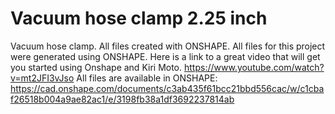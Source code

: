 # Vacuum hose clamp 2.25 inch

Vacuum hose clamp. All files created with ONSHAPE. All files for this project were generated using ONSHAPE. Here is a link to a great video that will get you started using Onshape and Kiri Moto. https://www.youtube.com/watch?v=mt2JFI3vJso  All files are available in ONSHAPE: https://cad.onshape.com/documents/c3ab435f61bcc21bbd556cac/w/c1cbaf26518b004a9ae82ac1/e/3198fb38a1df3692237814ab